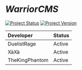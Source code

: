 # _WarriorCMS_

[![Project Status](https://img.shields.io/badge/Status-Early%20Alpha-yellow.svg?style=flat-square)](#)
[![Project Version](https://img.shields.io/badge/Version-0.1-green.svg?style=flat-square)](#)

| Developer | Status |
| :----------- | :---------- |
| DuelistRage | Active |
| XàXà | Active |
| TheKingPhantom | Active |
